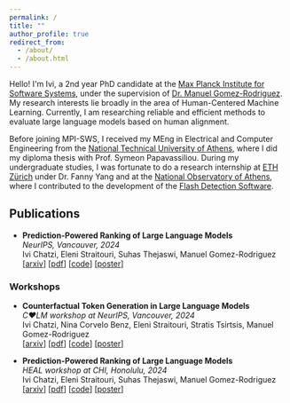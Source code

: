 ```yaml
---
permalink: /
title: ""
author_profile: true
redirect_from: 
  - /about/
  - /about.html
---
```


Hello! I'm Ivi, a 2nd year PhD candidate at the [Max Planck Institute for Software Systems](https://www.mpi-sws.org/),
under the supervision of [Dr. Manuel Gomez-Rodriguez](https://people.mpi-sws.org/~manuelgr/index.html).
My research interests lie broadly in the area of Human-Centered Machine Learning.
Currently, I am researching reliable and efficient methods to evaluate large language models based on human alignment.

Before joining MPI-SWS, I received my MEng in Electrical and Computer Engineering from the [National Technical University of Athens](https://www.ece.ntua.gr/en), 
where I did my diploma thesis with Prof. Symeon Papavassiliou.
During my undergraduate studies, I was fortunate to do a research internship at [ETH Zürich](https://ethz.ch/en.html)
under Dr. Fanny Yang and at the [National Observatory of Athens](https://www.noa.gr/en/), where I contributed to the development of the [Flash Detection Software](https://kryoneri.astro.noa.gr/en/flash-detection-software/).


[//]: # (## News)

[//]: # ()
[//]: # (- _24.05.2024_: Our work [Prediction-Powered Ranking of Large Language Models]&#40;https://arxiv.org/abs/2402.17826&#41;)

[//]: # (was updated on arXiV, now containing our experimentation. Our code is also available on [github]&#40;https://github.com/Networks-Learning/prediction-powered-ranking&#41;!)

[//]: # (- _12.05.2024_: I presented our work [Prediction-Powered Ranking of Large Language Models]&#40;https://arxiv.org/abs/2402.17826&#41;)

[//]: # (as a [poster]&#40;https://qvapil.github.io/files/poster_ppr.pdf&#41; at the HEAL workshop at CHI 2024!)

## Publications

[//]: # (### Conferences)

- **Prediction-Powered Ranking of Large Language Models** \
_NeurIPS, Vancouver, 2024_ \
Ivi Chatzi, Eleni Straitouri, Suhas Thejaswi, Manuel Gomez-Rodriguez \
[[arxiv](https://arxiv.org/abs/2402.17826)] [[pdf](https://qvapil.github.io/files/2402.17826v2.pdf)] [[code](https://github.com/Networks-Learning/prediction-powered-ranking)] [[poster](https://qvapil.github.io/files/poster_ppr_neurips.pdf)]

### Workshops

- **Counterfactual Token Generation in Large Language Models** \
_C❤LM workshop at NeurIPS, Vancouver, 2024_ \
Ivi Chatzi, Nina Corvelo Benz, Eleni Straitouri, Stratis Tsirtsis, Manuel Gomez-Rodriguez \
[[arxiv](https://arxiv.org/abs/2409.17027)] [[pdf](https://qvapil.github.io/files/2409.17027v2.pdf)] [[code](https://github.com/Networks-Learning/counterfactual-llms)] [[poster](https://qvapil.github.io/files/poster_cf-llm_neurips.pdf)]

- **Prediction-Powered Ranking of Large Language Models** \
_HEAL workshop at CHI, Honolulu, 2024_ \
Ivi Chatzi, Eleni Straitouri, Suhas Thejaswi, Manuel Gomez-Rodriguez \
[[arxiv](https://arxiv.org/abs/2402.17826)] [[pdf](https://qvapil.github.io/files/2402.17826v2.pdf)] [[code](https://github.com/Networks-Learning/prediction-powered-ranking)] [[poster](https://qvapil.github.io/files/poster_ppr_chi.pdf)]

<!-- ### Pre-prints -->
